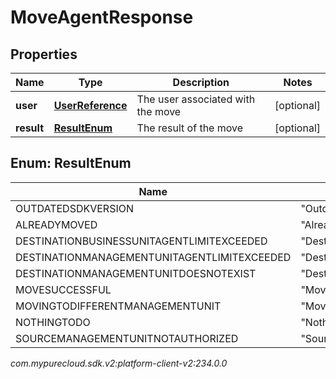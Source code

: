 # MoveAgentResponse


## Properties

| Name | Type | Description | Notes |
| ------------ | ------------- | ------------- | ------------- |
| **user** | [**UserReference**](UserReference) | The user associated with the move |  [optional] |
| **result** | [**ResultEnum**](#Enum--ResultEnum) | The result of the move |  [optional] |


## Enum: ResultEnum

| Name | Value |
| ---- | ----- |
| OUTDATEDSDKVERSION | &quot;OutdatedSdkVersion&quot; | 
| ALREADYMOVED | &quot;AlreadyMoved&quot; | 
| DESTINATIONBUSINESSUNITAGENTLIMITEXCEEDED | &quot;DestinationBusinessUnitAgentLimitExceeded&quot; | 
| DESTINATIONMANAGEMENTUNITAGENTLIMITEXCEEDED | &quot;DestinationManagementUnitAgentLimitExceeded&quot; | 
| DESTINATIONMANAGEMENTUNITDOESNOTEXIST | &quot;DestinationManagementUnitDoesNotExist&quot; | 
| MOVESUCCESSFUL | &quot;MoveSuccessful&quot; | 
| MOVINGTODIFFERENTMANAGEMENTUNIT | &quot;MovingToDifferentManagementUnit&quot; | 
| NOTHINGTODO | &quot;NothingToDo&quot; | 
| SOURCEMANAGEMENTUNITNOTAUTHORIZED | &quot;SourceManagementUnitNotAuthorized&quot; | 




_com.mypurecloud.sdk.v2:platform-client-v2:234.0.0_
